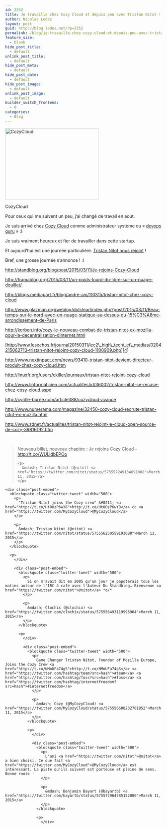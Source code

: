 ```yaml
---
id: 2352
title: Je travaille chez Cozy Cloud et depuis peu avec Tristan Nitot !
author: Nicolas Ledez
layout: post
guid: http://blog.ledez.net/?p=2352
permalink: /blog/je-travaille-chez-cozy-cloud-et-depuis-peu-avec-tristan-nitot/
feature_size:
  - blank
hide_post_title:
  - default
unlink_post_title:
  - default
hide_post_meta:
  - default
hide_post_date:
  - default
hide_post_image:
  - default
unlink_post_image:
  - default
builder_switch_frontend:
  - 0
categories:
  - Blog
---
```

<div id="attachment_2355" style="width: 310px" class="wp-caption alignnone">
  <a href="http://cozy.io/"><img class="wp-image-2355 size-medium" src="http://blog.ledez.net/wp-content/uploads/2015/03/bighappycloud-300x228.png" alt="CozyCloud" width="300" height="228" srcset="http://blog.ledez.net/wp-content/uploads/2015/03/bighappycloud-300x228.png 300w, http://blog.ledez.net/wp-content/uploads/2015/03/bighappycloud.png 350w" sizes="(max-width: 300px) 100vw, 300px" /></a>
  
  <p class="wp-caption-text">
    CozyCloud
  </p>
</div>

Pour ceux qui me suivent un peu, j&rsquo;ai changé de travail en aout.

Je suis arrivé chez [Cozy Cloud][1] comme administrateur système ou &laquo;&nbsp;[devops guru][2]&nbsp;&raquo; <img src="https://blog.ledez.net/wp-includes/images/smilies/simple-smile.png" alt=":)" class="wp-smiley" style="height: 1em; max-height: 1em;" />

Je suis vraiment heureux et fier de travailler dans cette startup.

Et aujourd&rsquo;hui est une journée particulière. [Tristan Nitot nous rejoint][3] !

<!--more-->

Bref, une grosse journée s&rsquo;annonce ! <img src="https://blog.ledez.net/wp-includes/images/smilies/simple-smile.png" alt=":)" class="wp-smiley" style="height: 1em; max-height: 1em;" />

<http://standblog.org/blog/post/2015/03/11/Je-rejoins-Cozy-Cloud>

<http://framablog.org/2015/03/11/un-poids-lourd-du-libre-sur-un-nuage-douillet/>

<http://blogs.mediapart.fr/blog/andre-ani/110315/tristan-nitot-chez-cozy-cloud>

<http://www.glazman.org/weblog/dotclear/index.php?post/2015/03/11/Beau-temps-sur-le-nord-avec-un-nuage-statique-au-dessus-du-15%C3%A8me-arrondissement-de-Paris>

<http://korben.info/cozy-le-nouveau-combat-de-tristan-nitot-ex-mozilla-pour-la-decentralisation-dinternet.html>

[http://www.lesechos.fr/journal20150311/lec2\_high\_tech\_et\_medias/0204215062713-tristan-nitot-rejoint-cozy-cloud-1100909.php][4]

<http://www.nextinpact.com/news/93410-tristan-nitot-devient-directeur-produit-chez-cozy-cloud.htm>

<http://linuxfr.org/users/ckiller/journaux/tristan-nitot-rejoint-cozy-cloud>

<http://www.linformaticien.com/actualites/id/36002/tristan-nitot-se-recase-chez-cosy-cloud.aspx>

<http://cyrille-borne.com/article388/cozycloud-avance>

<http://www.numerama.com/magazine/32450-cozy-cloud-recrute-tristan-nitot-ex-mozilla.html>

<http://www.zdnet.fr/actualites/tristan-nitot-rejoint-le-cloud-open-source-de-cozy-39816192.htm>

&nbsp;

<div class="post-embed">
  <blockquote class="twitter-tweet" width="500">
    <p>
      Nouveau billet, nouveau chapitre : Je rejoins Cozy Cloud &#8211; <a href="http://t.co/WULldbEPOo">http://t.co/WULldbEPOo</a>
    </p>
    
    <p>
      &mdash; Tristan Nitot (@nitot) <a href="https://twitter.com/nitot/status/575557249134891008">March 11, 2015</a>
    </p>
  </blockquote>
  
  <p>
    </div> 
    
    <div class="post-embed">
      <blockquote class="twitter-tweet" width="500">
        <p>
          "Tristan Nitot joins the Cozy crew" &#8211; <a href="http://t.co/HtOOzP6wY8">http://t.co/HtOOzP6wY8</a> cc <a href="https://twitter.com/MyCozyCloud">@MyCozyCloud</a>
        </p>
        
        <p>
          &mdash; Tristan Nitot (@nitot) <a href="https://twitter.com/nitot/status/575556250559193088">March 11, 2015</a>
        </p>
      </blockquote>
      
      <p>
        </div> 
        
        <div class="post-embed">
          <blockquote class="twitter-tweet" width="500">
            <p>
              Si on m'avait dit en 2005 qu'un jour je papoterais tous les matins autour de l'IRC à café avec l'Auteur Du Standblog… Bienvenue <a href="https://twitter.com/nitot">@nitot</a> *o/*
            </p>
            
            <p>
              &mdash; Clochix (@clochix) <a href="https://twitter.com/clochix/status/575556493119995904">March 11, 2015</a>
            </p>
          </blockquote>
          
          <p>
            </div> 
            
            <div class="post-embed">
              <blockquote class="twitter-tweet" width="500">
                <p>
                  Game Changer Tristan Nitot, Founder of Mozilla Europe, Joins the Cozy Crew <a href="http://t.co/NMoUFa74gS">http://t.co/NMoUFa74gS</a> <a href="https://twitter.com/hashtag/team?src=hash">#team</a> <a href="https://twitter.com/hashtag/foss?src=hash">#foss</a> <a href="https://twitter.com/hashtag/internetfreedom?src=hash">#internetfreedom</a>
                </p>
                
                <p>
                  &mdash; Cozy (@MyCozyCloud) <a href="https://twitter.com/MyCozyCloud/status/575556608232701952">March 11, 2015</a>
                </p>
              </blockquote>
              
              <p>
                </div> 
                
                <div class="post-embed">
                  <blockquote class="twitter-tweet" width="500">
                    <p>
                      L'ami <a href="https://twitter.com/nitot">@nitot</a> a bien choisi. Ce que fait <a href="https://twitter.com/MyCozyCloud">@MyCozyCloud</a> est intéressant. La piste qu'ils suivent est porteuse et pleine de sens. Bonne route !
                    </p>
                    
                    <p>
                      &mdash; Benjamin Bayart (@bayartb) <a href="https://twitter.com/bayartb/status/575572964785152000">March 11, 2015</a>
                    </p>
                  </blockquote>
                  
                  <p>
                    </div>

 [1]: http://cozy.io/
 [2]: https://twitter.com/nledez/status/525243869953540096
 [3]: http://blog.cozycloud.cc/news/2015/03/11/tristan-nitot-joins-the-cozy-crew/
 [4]: http://www.lesechos.fr/journal20150311/lec2_high_tech_et_medias/0204215062713-tristan-nitot-rejoint-cozy-cloud-1100909.php
